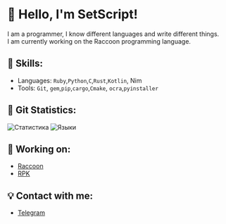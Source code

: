 # 👋 Hello, I'm SetScript!
I am a programmer, I know different languages and write different things.<br>I am currently working on the Raccoon programming language.
## 🦷 Skills:
- Languages: `Ruby`,`Python`,`C`,`Rust`,`Kotlin`, Nim
- Tools: `Git`, `gem`,`pip`,`cargo`,`Cmake`, `ocra`,`pyinstaller`
## 🧸 Git Statistics:
![Статистика](https://github-readme-stats.vercel.app/api?username=SetScript&&show_icons=true&theme=radical)
![Языки](https://github-readme-stats.vercel.app/api/top-langs/?username=SetScript&&layout=compact&theme=radical)

## 🎩 Working on:
- [Raccoon](https://github.com/rcsource/raccoon)
- [RPK](https://github.com/rcsource/raccoon)

## 💡 Contact with me:
- [Telegram](https://t.me/setscript)
